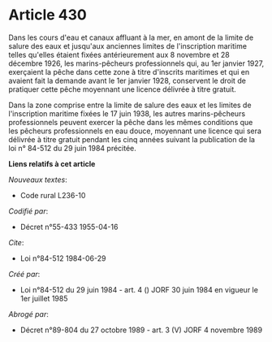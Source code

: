 # Article 430

Dans les cours d'eau et canaux affluant à la mer, en amont de la limite de salure des eaux et jusqu'aux anciennes limites de
l'inscription maritime telles qu'elles étaient fixées antérieurement aux 8 novembre et 28 décembre 1926, les marins-pêcheurs
professionnels qui, au 1er janvier 1927, exerçaient la pêche dans cette zone à titre d'inscrits maritimes et qui en avaient
fait la demande avant le 1er janvier 1928, conservent le droit de pratiquer cette pêche moyennant une licence délivrée à
titre gratuit. 

Dans la zone comprise entre la limite de salure des eaux et les limites de l'inscription maritime fixées le 17 juin 1938, les
autres marins-pêcheurs professionnels peuvent exercer la pêche dans les mêmes conditions que les pêcheurs professionnels en
eau douce, moyennant une licence qui sera délivrée à titre gratuit pendant les cinq années suivant la publication de la loi
n° 84-512 du 29 juin 1984 précitée.

**Liens relatifs à cet article**

_Nouveaux textes_:

  - Code rural L236-10

_Codifié par_:

  - Décret n°55-433 1955-04-16

_Cite_:

  - Loi n°84-512 1984-06-29

_Créé par_:

  - Loi n°84-512 du 29 juin 1984 - art. 4 () JORF 30 juin 1984 en vigueur le 1er juillet 1985

_Abrogé par_:

  - Décret n°89-804 du 27 octobre 1989 - art. 3 (V) JORF 4 novembre 1989
